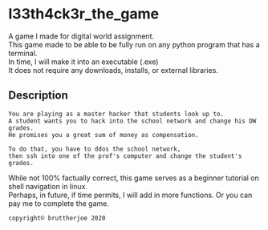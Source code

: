 # l33th4ck3r_the_game
A game I made for digital world assignment.  
This game made to be able to be fully run on any python program that has a terminal.  
In time, I will make it into an executable (.exe)  
It does not require any downloads, installs, or external libraries.  
  
  ## Description
```
You are playing as a master hacker that students look up to.  
A student wants you to hack into the school network and change his DW grades.  
He promises you a great sum of money as compensation.  
  
To do that, you have to ddos the school network,  
then ssh into one of the prof's computer and change the student's grades.
```  
  
While not 100% factually correct, this game serves as a beginner tutorial on shell navigation in linux.  
Perhaps, in future, if time permits, I will add in more functions. Or you can pay me to complete the game.  
  
`copyright© bruttherjoe 2020`
